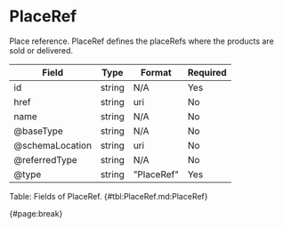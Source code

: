 <!--
    ATTENTION: This file was generated via gradle!
               Do NOT manually edit this file! Any such changes will be overwritten!
-->

# PlaceRef

Place reference.
PlaceRef defines the placeRefs where the products are sold or delivered.

| Field | Type | Format | Required |
| ------- | ------- | ------- | --- |
| id | string | N/A | Yes |
| href | string | uri | No |
| name | string | N/A | No |
| @baseType | string | N/A | No |
| @schemaLocation | string | uri | No |
| @referredType | string | N/A | No |
| @type | string | "PlaceRef" | Yes |

Table: Fields of PlaceRef. {#tbl:PlaceRef.md:PlaceRef}

{#page:break}
